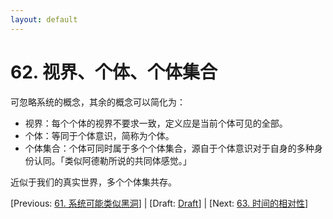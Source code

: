 ```yaml
---
layout: default
---
```

# 62. 视界、个体、个体集合

可忽略系统的概念，其余的概念可以简化为：

* 视界：每个个体的视界不要求一致，定义应是当前个体可见的全部。
* 个体：等同于个体意识，简称为个体。
* 个体集合：个体可同时属于多个个体集合，源自于个体意识对于自身的多种身份认同。「类似阿德勒所说的共同体感觉。」

近似于我们的真实世界，多个个体集共存。

[Previous: [61. 系统可能类似黑洞](61.md)] | [Draft: [Draft](../Draft.md)] | [Next: [63. 时间的相对性](63.md)]